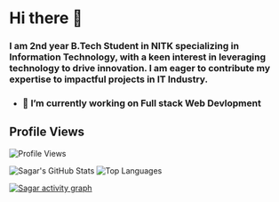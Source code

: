 # Hi there 👋
### I am 2nd year B.Tech Student in NITK specializing in Information Technology, with a keen interest in leveraging technology to drive innovation. I am eager to contribute my expertise to impactful projects in IT Industry.

- ### 🔭 I’m currently working on Full stack Web Devlopment


## Profile Views
![Profile Views](https://komarev.com/ghpvc/?username=Sagarshivalingappaathani&color=blueviolet)

![Sagar's GitHub Stats](https://github-readme-stats.vercel.app/api?username=Sagarshivalingappaathani&show_icons=true&theme=tokyonight&hide_rank=true&count_private=true)
![Top Languages](https://github-readme-stats.vercel.app/api/top-langs/?username=Sagarshivalingappaathani&layout=compact&theme=tokyonight)


[![Sagar activity graph](https://github-readme-activity-graph.vercel.app/graph?username=Sagarshivalingappaathani&theme=github-dark-dimmed&custom_title=this.Sag@0418's%20Activity%20Graph&hide_border=true)](https://github.com/Sagarshivalingappaathani)
